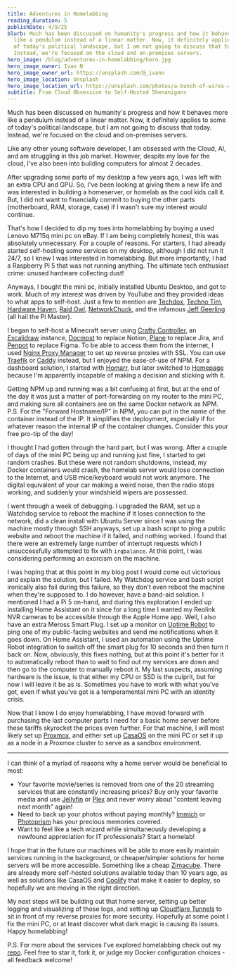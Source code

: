 ```yaml
---
title: Adventures in Homelabbing
reading_duration: 5
publishDate: 4/9/25
blurb: Much has been discussed on humanity's progress and how it behaves more
  like a pendulum instead of a linear matter. Now, it definitely applies to some
  of today's political landscape, but I am not going to discuss that today.
  Instead, we're focused on the cloud and on-premises servers.
hero_image: /blog/adventures-in-homelabbing/hero.jpg
hero_image_owner: Ivan N
hero_image_owner_url: https://unsplash.com/@_ivann
hero_image_location: Unsplash
hero_image_location_url: https://unsplash.com/photos/a-bunch-of-wires-and-wires-in-a-room-AfStyhXC5kM
subtitle: From Cloud Obsession to Self-Hosted Shenanigans
---
```


Much has been discussed on humanity's progress and how it behaves more like a pendulum instead of a linear matter. Now, it definitely applies to some of today's political landscape, but I am not going to discuss that today. Instead, we're focused on the cloud and on-premises servers.

Like any other young software developer, I am obsessed with the Cloud, AI, and am struggling in this job market. However, despite my love for the cloud, I've also been into building computers for almost 2 decades. 

After upgrading some parts of my desktop a few years ago, I was left with an extra CPU and GPU. So, I've been looking at giving them a new life and was interested in building a homeserver, or homelab as the cool kids call it. But, I did not want to financially commit to buying the other parts (motherboard, RAM, storage, case) if I wasn't sure my interest would continue. 

That's how I decided to dip my toes into homelabbing by buying a used Lenovo M715q mini pc on eBay. If I am being completely honest, this was absolutely unnecessary. For a couple of reasons. For starters, I had already started self-hosting some services on my desktop, although I did not run it 24/7, so I knew I was interested in homelabbing. But more importantly, I had a Raspberry Pi 5 that was not running anything. The ultimate tech enthusiast crime: unused hardware collecting dust!

Anyways, I bought the mini pc, initially installed Ubuntu Desktop, and got to work. Much of my interest was driven by YouTube and they provided ideas to what apps to self-host. Just a few to mention are <a href="https://www.youtube.com/@Techdox" target="_blank">Techdox</a>, <a href="https://www.youtube.com/@TechnoTim" target="_blank">Techno Tim</a>, <a href="https://www.youtube.com/@HardwareHaven" target="_blank">Hardware Haven</a>, <a href="https://www.youtube.com/@RaidOwl" target="_blank">Raid Owl</a>, <a href="https://www.youtube.com/@NetworkChuck" target="_blank">NetworkChuck</a>, and the infamous <a href="https://www.youtube.com/@JeffGeerling" target="_blank">Jeff Geerling</a> (all hail the Pi Master).

I began to self-host a Minecraft server using <a href="https://craftycontrol.com/" target="_blank">Crafty Controller</a>, an <a href="https://excalidraw.com/" target="_blank">Excalidraw</a> instance, <a href="https://docmost.com/" target="_blank">Docmost</a> to replace Notion, <a href="https://plane.so/" target="_blank">Plane</a> to replace Jira, and <a href="https://penpot.app/" target="_blank">Penpot</a> to replace Figma. To be able to access them from the internet, I used <a href="https://nginxproxymanager.com/" target="_blank">Nginx Proxy Manager</a> to set up reverse proxies with SSL. You can use <a href="https://traefik.io/traefik/" target="_blank">Traefik</a> or <a href="https://caddyserver.com/" target="_blank">Caddy</a> instead, but I enjoyed the ease-of-use of NPM. For a dashboard solution, I started with <a href="https://homarr.dev/" target="_blank">Homarr</a>, but later switched to <a href="https://gethomepage.dev/" target="_blank">Homepage</a> because I'm apparently incapable of making a decision and sticking with it.

Getting NPM up and running was a bit confusing at first, but at the end of the day it was just a matter of port-forwarding on my router to the mini PC, and making sure all containers are on the same Docker network as NPM. P.S. For the "Forward Hostname/IP" in NPM, you can put in the name of the container instead of the IP. It simplifies the deployment, especially if for whatever reason the internal IP of the container changes. Consider this your free pro-tip of the day!

I thought I had gotten through the hard part, but I was wrong. After a couple of days of the mini PC being up and running just fine, I started to get random crashes. But these were not random shutdowns, instead, my Docker containers would crash, the homelab server would lose connection to the Internet, and USB mice/keyboard would not work anymore. The digital equivalent of your car making a weird noise, then the radio stops working, and suddenly your windshield wipers are possessed.

I went through a week of debugging. I upgraded the RAM, set up a Watchdog service to reboot the machine if it loses connection to the network, did a clean install with Ubuntu Server since I was using the machine mostly through SSH anyways, set up a bash script to ping a public website and reboot the machine if it failed, and nothing worked. I found that there were an extremely large number of interrupt requests which I unsuccessfully attempted to fix with `irqbalance`. At this point, I was considering performing an exorcism on the machine.

I was hoping that at this point in my blog post I would come out victorious and explain the solution, but I failed. My Watchdog service and bash script ironically also fail during this failure, so they don't even reboot the machine when they're supposed to. I do however, have a band-aid solution. I mentioned I had a Pi 5 on-hand, and during this exploration I ended up installing Home Assistant on it since for a long time I wanted my Reolink NVR cameras to be accessible through the Apple Home app. Well, I also have an extra Meross Smart Plug. I set up a monitor on <a href="https://uptimerobot.com/" target="_blank">Uptime Robot</a> to ping one of my public-facing websites and send me notifications when it goes down. On Home Assistant, I used an automation using the Uptime Robot integration to switch off the smart plug for 10 seconds and then turn it back on. Now, obviously, this fixes nothing, but at this point it's better for it to automatically reboot than to wait to find out my services are down and then go to the computer to manually reboot it. My last suspects, assuming hardware is the issue, is that either my CPU or SSD is the culprit, but for now I will leave it be as is. Sometimes you have to work with what you've got, even if what you've got is a temperamental mini PC with an identity crisis.

Now that I know I do enjoy homelabbing, I have moved forward with purchasing the last computer parts I need for a basic home server before these tariffs skyrocket the prices even further. For that machine, I will most likely set up <a href="https://proxmox.com/en/" target="_blank">Proxmox</a>, and either set up <a href="https://casaos.zimaspace.com/" target="_blank">CasaOS</a> on the mini PC or set it up as a node in a Proxmox cluster to serve as a sandbox environment. 

--- 

I can think of a myriad of reasons why a home server would be beneficial to most:

- Your favorite movie/series is removed from one of the 20 streaming services that are constantly increasing prices? Buy only your favorite media and use <a href="https://jellyfin.org/" target="_blank">Jellyfin</a> or <a href="https://www.plex.tv/" target="_blank">Plex</a> and never worry about "content leaving next month" again!
- Need to back up your photos without paying monthly? <a href="https://immich.app/" target="_blank">Immich</a> or <a href="https://www.photoprism.app/" target="_blank">Photoprism</a> has your precious memories covered.
- Want to feel like a tech wizard while simultaneously developing a newfound appreciation for IT professionals? Start a homelab!

I hope that in the future our machines will be able to more easily maintain services running in the background, or cheaper/simpler solutions for home servers will be more accessible. Something like a cheap <a href="https://www.zimaspace.com/products/cube-personal-cloud?utm_source=head&utm_medium=menu" target="_blank">Zimacube</a>. There are already more self-hosted solutions available today than 10 years ago, as well as solutions like CasaOS and <a href="https://coolify.io/" target="_blank">Coolify</a> that make it easier to deploy, so hopefully we are moving in the right direction.

My next steps will be building out that home server, setting up better logging and visualizing of those logs, and setting up <a href="https://developers.cloudflare.com/cloudflare-one/connections/connect-networks/" target="_blank">Cloudflare Tunnels</a> to sit in front of my reverse proxies for more security. Hopefully at some point I fix the mini PC, or at least discover what dark magic is causing its issues. Happy homelabbing!  

P.S. For more about the services I've explored homelabbing check out my <a href="https://github.com/SoyCarlos/homelab/" target="_blank">repo</a>. Feel free to star it, fork it, or judge my Docker configuration choices - all feedback welcome!
